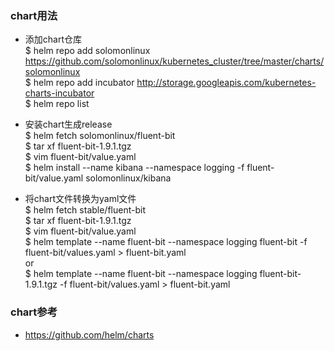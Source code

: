 ### chart用法
* 添加chart仓库</br>
  $ helm repo add solomonlinux https://github.com/solomonlinux/kubernetes_cluster/tree/master/charts/solomonlinux</br>
  $ helm repo add incubator http://storage.googleapis.com/kubernetes-charts-incubator</br>
  $ helm repo list</br>
  
* 安装chart生成release</br>
  $ helm fetch solomonlinux/fluent-bit</br>
  $ tar xf fluent-bit-1.9.1.tgz</br>
  $ vim fluent-bit/value.yaml</br>
  $ helm install --name kibana --namespace logging -f fluent-bit/value.yaml solomonlinux/kibana</br>

* 将chart文件转换为yaml文件</br>
  $ helm fetch stable/fluent-bit</br>
  $ tar xf fluent-bit-1.9.1.tgz</br>
  $ vim fluent-bit/value.yaml</br>
  $ helm template --name fluent-bit --namespace logging fluent-bit -f fluent-bit/values.yaml > fluent-bit.yaml</br>
  or</br>
  $ helm template --name fluent-bit --namespace logging fluent-bit-1.9.1.tgz -f fluent-bit/values.yaml > fluent-bit.yaml</br>

### chart参考
* https://github.com/helm/charts
